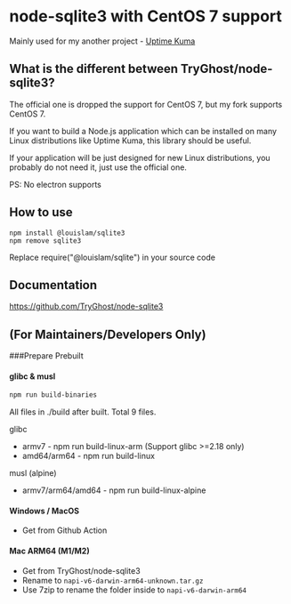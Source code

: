 # node-sqlite3 with CentOS 7 support

Mainly used for my another project - [Uptime Kuma](https://github.com/louislam/uptime-kuma)

## What is the different between TryGhost/node-sqlite3?

The official one is dropped the support for CentOS 7, but my fork supports CentOS 7. 

If you want to build a Node.js application which can be installed on many Linux distributions like Uptime Kuma, this library should be useful.

If your application will be just designed for new Linux distributions, you probably do not need it, just use the official one.


PS: No electron supports

## How to use

```
npm install @louislam/sqlite3
npm remove sqlite3
```

Replace require("@louislam/sqlite") in your source code

## Documentation

https://github.com/TryGhost/node-sqlite3

## (For Maintainers/Developers Only) 

###Prepare Prebuilt

#### glibc & musl

```bash
npm run build-binaries
```

All files in ./build after built. Total 9 files.

glibc
- armv7 - npm run build-linux-arm (Support glibc >=2.18 only)
- amd64/arm64 - npm run build-linux

musl (alpine)
- armv7/arm64/amd64 - npm run build-linux-alpine

#### Windows / MacOS
- Get from Github Action

#### Mac ARM64 (M1/M2)
- Get from TryGhost/node-sqlite3
- Rename to `napi-v6-darwin-arm64-unknown.tar.gz`
- Use 7zip to rename the folder inside to `napi-v6-darwin-arm64`

